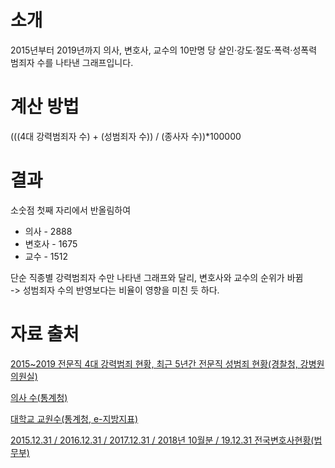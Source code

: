 # 소개
2015년부터 2019년까지 의사, 변호사, 교수의 10만명 당 살인·강도·절도·폭력·성폭력 범죄자 수를 나타낸 그래프입니다.


# 계산 방법
(((4대 강력범죄자 수) + (성범죄자 수)) / (종사자 수))*100000


# 결과
소숫점 첫째 자리에서 반올림하여
- 의사 - 2888
- 변호사 - 1675
- 교수 - 1512

단순 직종별 강력범죄자 수만 나타낸 그래프와 달리, 변호사와 교수의 순위가 바뀜 <br>
-> 성범죄자 수의 반영보다는 비율이 영향을 미친 듯 하다.


# 자료 출처
[2015~2019 전문직 4대 강력범죄 현황, 최근 5년간 전문직 성범죄 현황(경찰청, 강병원 의원실)](https://www.chosun.com/national/welfare-medical/2021/02/27/KPO3GLYTN5GTTFIZS35PW2A7YY/)

[의사 수(통계청)](https://kosis.kr/statHtml/statHtml.do?sso=ok&returnurl=https%3A%2F%2Fkosis.kr%3A443%2FstatHtml%2FstatHtml.do%3Fconn_path%3DMT_RTITLE%26list_id%3DR_SUB_OTITLE_001_H03%26obj_var_id%3D%26seqNo%3D%26tblId%3DDT_2WH23080%26vw_cd%3DMT_RTITLE%26itm_id%3D%26language%3Dkor%26lang_mode%3Dko%26orgId%3D101%26)

[대학교 교원수(통계청, e-지방지표)](https://kosis.kr/statHtml/statHtml.do?sso=ok&returnurl=https%3A%2F%2Fkosis.kr%3A443%2FstatHtml%2FstatHtml.do%3Fconn_path%3DMT_GTITLE01%26list_id%3D104%26obj_var_id%3D%26seqNo%3D%26tblId%3DDT_1YL8901%26vw_cd%3DMT_GTITLE01%26itm_id%3D%26language%3Dkor%26lang_mode%3Dko%26orgId%3D101%26)

[2015.12.31 / 2016.12.31 / 2017.12.31 / 2018년 10월분 / 19.12.31 전국변호사현황(법무부)](https://www.moj.go.kr/bbs/moj/106/artclList.do)
